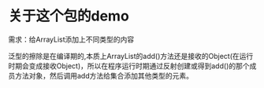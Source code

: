 # 关于这个包的demo
需求：给ArrayList添加上不同类型的内容

泛型的擦除是在编译期的,本质上ArrayList的add()方法还是接收的Object(在运行时期会变成接收Object)，所以在程序运行时期通过反射创建或得到add()的那个成员方法对象，然后调用add方法给集合添加其他类型的元素。